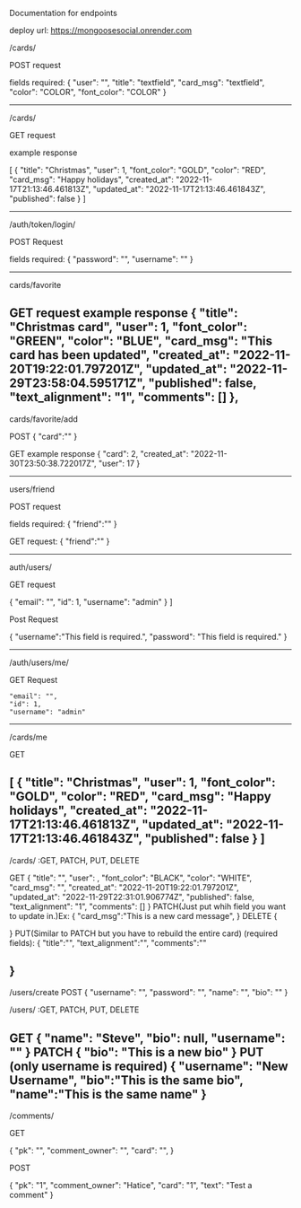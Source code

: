Documentation for endpoints

deploy url: https://mongoosesocial.onrender.com

/cards/

POST request

fields required: 
{
    "user": "<pk>",
	"title": "textfield",
	"card_msg": "textfield",
	"color": "COLOR",
	"font_color": "COLOR"
}

--------------

/cards/

GET request

example response

[
	{
		"title": "Christmas",
		"user": 1,
		"font_color": "GOLD",
		"color": "RED",
		"card_msg": "Happy holidays",
		"created_at": "2022-11-17T21:13:46.461813Z",
		"updated_at": "2022-11-17T21:13:46.461843Z",
		"published": false
	}
]

-----------------

/auth/token/login/

POST Request

fields required:
{
    "password": "",
    "username": ""
}


----------

cards/favorite

GET request
example response
{
	"title": "Christmas card",
	"user": 1,
	"font_color": "GREEN",
	"color": "BLUE",
	"card_msg": "This card has been updated",
	"created_at": "2022-11-20T19:22:01.797201Z",
	"updated_at": "2022-11-29T23:58:04.595171Z",
	"published": false,
	"text_alignment": "1",
	"comments": []
},
----------------
cards/favorite/add

POST
{
	"card":"<pk>"
}

GET
example response
{
	"card": 2,
	"created_at": "2022-11-30T23:50:38.722017Z",
	"user": 17
}


----------------
users/friend

POST request

fields required:
{
	"friend":"<pk>"
}

GET request:
{
	"friend":"<pk>"
}

---------------

auth/users/ 

GET request 

{
		"email": "",
		"id": 1,
		"username": "admin"
	}
]

Post Request

{
	"username":"This field is required.",
	"password": "This field is required."
}

----------------

/auth/users/me/

GET Request 

    "email": "",
    "id": 1,
    "username": "admin"

-------

/cards/me

GET 

[
    {
        "title": "Christmas",
        "user": 1,
        "font_color": "GOLD",
        "color": "RED",
        "card_msg": "Happy holidays",
        "created_at": "2022-11-17T21:13:46.461813Z",
        "updated_at": "2022-11-17T21:13:46.461843Z",
        "published": false
    }
]
----------------------------------------------------------------
/cards/<pk>
:GET, PATCH, PUT, DELETE

GET
{
	"title": "",
	"user": <userPk>,
	"font_color": "BLACK",
	"color": "WHITE",
	"card_msg": "",
	"created_at": "2022-11-20T19:22:01.797201Z",
	"updated_at": "2022-11-29T22:31:01.906774Z",
	"published": false,
	"text_alignment": "1",
	"comments": []
}
PATCH(Just put whih field you want to update in.)Ex:
{
	"card_msg":"This is a new card message",
}
DELETE
{

}
PUT(Similar to PATCH but you have to rebuild the entire card)
(required fields):
{
	"title":"",
	"text_alignment":"",
	"comments":""
	
}
----------------------------------------------------------------
/users/create
POST
{
	"username": "",
	"password": "",
	"name": "",
	"bio": ""
}

/users/<pk>
:GET, PATCH, PUT, DELETE

GET
{
	"name": "Steve",
	"bio": null,
	"username": ""
}
PATCH
{
	"bio": "This is a new bio"
}
PUT
(only username is required)
{
	"username": "New Username",
	"bio":"This is the same bio",
	"name":"This is the same name"
}
---------------------------------------------------------
/comments/

GET

{
    "pk": "",
    "comment_owner": "", 
    "card": "",
}

POST

{
    "pk": "1",
    "comment_owner": "Hatice", 
    "card": "1",
    "text": "Test a comment"
}

